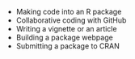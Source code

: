 * Making code into an R package
* Collaborative coding with GitHub
* Writing a vignette or an article
* Building a package webpage
* Submitting a package to CRAN
